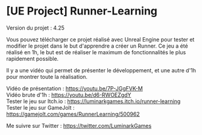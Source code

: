 # [UE Project] Runner-Learning

Version du projet : 4.25

Vous pouvez télécharger ce projet réalisé avec Unreal Engine pour tester et modifier le projet dans le but d'apprendre a créer un Runner. Ce jeu a été réalisé en 1h, le but est de réaliser le maximum de fonctionnalités le plus rapidement possible.


Il y a une vidéo qui permet de présenter le développement, et une autre d'1h pour montrer toute la réalisation.

Vidéo de présentation : https://youtu.be/7P-JGgFVK-M \
Vidéo brute d'1h : https://youtu.be/d6-RWOEZgdY \
Tester le jeu sur Itch.io : https://luminarkgames.itch.io/runner-learning \
Tester le jeu sur GameJolt : https://gamejolt.com/games/RunnerLearning/500962

Me suivre sur Twitter : https://twitter.com/LuminarkGames
